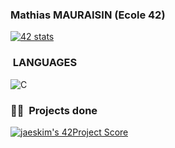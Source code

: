 ### Mathias MAURAISIN (Ecole 42)

[![42 stats](https://badge42.herokuapp.com/api/stats/mamaurai?darkmode=true)](https://github.com/JaeSeoKim/badge42)

### &nbsp;LANGUAGES
![C](https://img.shields.io/badge/C-00599C?style=for-the-badge&logo=c&logoColor=white)

### 🤝🏻 &nbsp;Projects done

[![jaeskim's 42Project Score](https://badge42.herokuapp.com/api/project/mamaurai/philosophers)](https://github.com/JaeSeoKim/badge42)

